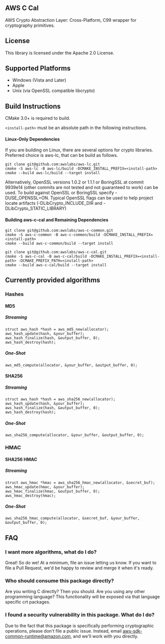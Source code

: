 ## AWS C Cal

AWS Crypto Abstraction Layer: Cross-Platform, C99 wrapper for cryptography primitives.

## License

This library is licensed under the Apache 2.0 License.

## Supported Platforms
* Windows (Vista and Later)
* Apple
* Unix (via OpenSSL compatible libcrypto)

## Build Instructions

CMake 3.0+ is required to build.

`<install-path>` must be an absolute path in the following instructions.

#### Linux-Only Dependencies

If you are building on Linux, there are several options for crypto libraries.
Preferred choice is aws-lc, that can be build as follows.

```
git clone git@github.com:awslabs/aws-lc.git
cmake -S aws-lc -B aws-lc/build -DCMAKE_INSTALL_PREFIX=<install-path>
cmake --build aws-lc/build --target install
```

Alternatively, OpenSSL versions 1.0.2 or 1.1.1 or BoringSSL at commit 9939e14
(other commits are not tested and not guaranteed to work) can be used. To build
against OpenSSL or BoringSSL specify -DUSE_OPENSSL=ON. Typical OpenSSL flags can
be used to help project locate artifacts (-DLibCrypto_INCLUDE_DIR and -DLibCrypto_STATIC_LIBRARY)

#### Building aws-c-cal and Remaining Dependencies

```
git clone git@github.com:awslabs/aws-c-common.git
cmake -S aws-c-common -B aws-c-common/build -DCMAKE_INSTALL_PREFIX=<install-path>
cmake --build aws-c-common/build --target install

git clone git@github.com:awslabs/aws-c-cal.git
cmake -S aws-c-cal -B aws-c-cal/build -DCMAKE_INSTALL_PREFIX=<install-path> -DCMAKE_PREFIX_PATH=<install-path>
cmake --build aws-c-cal/build --target install
```

## Currently provided algorithms

### Hashes
#### MD5
##### Streaming
````
struct aws_hash *hash = aws_md5_new(allocator);
aws_hash_update(hash, &your_buffer);
aws_hash_finalize(hash, &output_buffer, 0);
aws_hash_destroy(hash);
````

##### One-Shot
````
aws_md5_compute(allocator, &your_buffer, &output_buffer, 0);
````

#### SHA256
##### Streaming
````
struct aws_hash *hash = aws_sha256_new(allocator);
aws_hash_update(hash, &your_buffer);
aws_hash_finalize(hash, &output_buffer, 0);
aws_hash_destroy(hash);
````

##### One-Shot
````
aws_sha256_compute(allocator, &your_buffer, &output_buffer, 0);
````

### HMAC
#### SHA256 HMAC
##### Streaming
````
struct aws_hmac *hmac = aws_sha256_hmac_new(allocator, &secret_buf);
aws_hmac_update(hmac, &your_buffer);
aws_hmac_finalize(hmac, &output_buffer, 0);
aws_hmac_destroy(hmac);
````

##### One-Shot
````
aws_sha256_hmac_compute(allocator, &secret_buf, &your_buffer, &output_buffer, 0);
````

## FAQ
### I want more algorithms, what do I do?
Great! So do we! At a minimum, file an issue letting us know. If you want to file a Pull Request, we'd be happy to review and merge it when it's ready.
### Who should consume this package directly?
Are you writing C directly? Then you should.
Are you using any other programming language? This functionality will be exposed via that language specific crt packages.
### I found a security vulnerability in this package. What do I do?
Due to the fact that this package is specifically performing cryptographic operations, please don't file a public issue. Instead, email aws-sdk-common-runtime@amazon.com, and we'll work with you directly.

